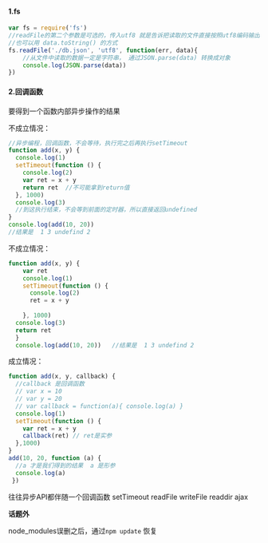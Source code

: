 #### 1.fs

```javascript
var fs = require('fs')
//readFile的第二个参数是可选的，传入utf8 就是告诉把读取的文件直接按照utf8编码输出
//也可以用 data.toString() 的方式
fs.readFile('./db.json', 'utf8', function(err, data){
    //从文件中读取的数据一定是字符串， 通过JSON.parse(data) 转换成对象
    console.log(JSON.parse(data))
})
```

#### 2.回调函数

要得到一个函数内部异步操作的结果

不成立情况：

```javascript
//异步编程，回调函数，不会等待，执行完之后再执行setTimeout
function add(x, y) {
  console.log(1)
  setTimeout(function () { 
    console.log(2)
    var ret = x + y
    return ret  //不可能拿到return值
  }, 1000)
  console.log(3)
  //到这执行结束，不会等到前面的定时器，所以直接返回undefined
}
console.log(add(10, 20))
//结果是  1 3 undefind 2  
```

不成立情况：

```javascript
function add(x, y) {
    var ret
    console.log(1)
    setTimeout(function () { 
      console.log(2)
      ret = x + y
     
    }, 1000)
  console.log(3)
  return ret
  }
  console.log(add(10, 20))   //结果是  1 3 undefind 2   
```

成立情况：

```javascript
function add(x, y, callback) {
  //callback 是回调函数
  // var x = 10
  // var y = 20
  // var callback = function(a){ console.log(a) }
  console.log(1)
  setTimeout(function () { 
    var ret = x + y
    callback(ret) // ret是实参
  },1000)
}
add(10, 20, function (a) {
  //a 才是我们得到的结果  a 是形参
  console.log(a)
 })
```

往往异步API都伴随一个回调函数  setTimeout  readFile  writeFile  readdir ajax 

**话题外**

node_modules误删之后，通过`npm update` 恢复

